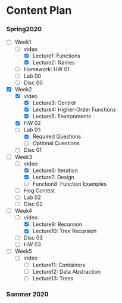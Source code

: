 # Content Plan

### Spring2020

- [ ] Week1
  - [ ] video
    - [x] Lecture1: Functions
    - [x] Lecture2: Names
  - [ ] Homework: HW 01
  - [ ] Lab 00
  - [ ] Disc 00
- [x] Week2
  - [x] video
    - [x] Lecture3: Control
    - [x] Lecture4: Higher-Order Functions
    - [x] Lecture5: Environments
  - [x] HW 02
  - [ ] Lab 01:
    - [x] Required Questions
    - [ ] Optional Questions
  - [ ] Disc 01
- [ ] Week3
  - [ ] video
    - [x] Lecture6: Iteration
    - [x] Lecture7: Design
    - [ ] Function8: Function Examples
  - [ ] Hog Contest
  - [ ] Lab 02
  - [ ] Disc 02
- [ ] Week4
  - [ ] video
    - [x] Lecture9: Recursion
    - [x] Lecture10: Tree Recursion
  - [ ] Disc 03
  - [ ] HW 03
- [ ] Week5
  - [ ] video
    - [ ] Lecture11: Containers
    - [ ] Lecture12: Data Abstraction
    - [ ] Lecture13: Trees

### Sommer 2020

